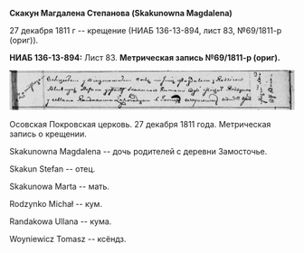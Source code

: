 **Скакун Магдалена Степанова (Skakunowna Magdalena)**

27 декабря 1811 г -- крещение (НИАБ 136-13-894, лист 83, №69/1811-р
(ориг)).

**НИАБ 136-13-894:** Лист 83. **Метрическая запись №69/1811-р (ориг).**

![](./media/a4f40f136861687d2e00ba33a3b30a124a97a659.png)

Осовская Покровская церковь. 27 декабря 1811 года. Метрическая запись о
крещении.

Skakunowna Magdalena -- дочь родителей с деревни Замосточье.

Skakun Stefan -- отец.

Skakunowa Marta -- мать.

Rodzynko Michał -- кум.

Randakowa Ullana -- кума.

Woyniewicz Tomasz -- ксёндз.
